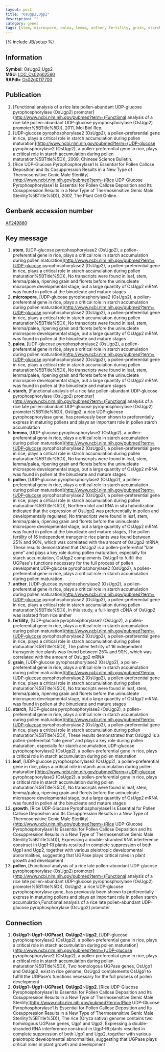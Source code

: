```yaml
---
layout: post
title: "OsUgp2,Ugp2"
description: ""
category: genes
tags: [stem, microspore, palea, lemma, anther, fertility, grain, starch, leaf, growth, pollen]
---
```

{% include JB/setup %}

## Information
__Symbol__: OsUgp2,Ugp2  
__MSU__: [LOC_Os02g02560](http://rice.plantbiology.msu.edu/cgi-bin/ORF_infopage.cgi?orf=LOC_Os02g02560)  
__RAPdb__: [Os02g0117700](http://rapdb.dna.affrc.go.jp/viewer/gbrowse_details/irgsp1?name=Os02g0117700)  

## Publication
1. [Functional analysis of a rice late pollen-abundant UDP-glucose pyrophosphorylase (OsUgp2) promoter](http://www.ncbi.nlm.nih.gov/pubmed?term=(Functional analysis of a rice late pollen-abundant UDP-glucose pyrophosphorylase (OsUgp2) promoter%5BTitle%5D)), 2011, Mol Biol Rep.
2. [UDP-glucose pyrophosphorylase2 (OsUgp2), a pollen-preferential gene in rice, plays a critical role in starch accumulation during pollen maturation](http://www.ncbi.nlm.nih.gov/pubmed?term=(UDP-glucose pyrophosphorylase2 (OsUgp2), a pollen-preferential gene in rice, plays a critical role in starch accumulation during pollen maturation%5BTitle%5D)), 2009, Chinese Science Bulletin.
3. [Rice UDP-Glucose Pyrophosphorylase1 Is Essential for Pollen Callose Deposition and Its Cosuppression Results in a New Type of Thermosensitive Genic Male Sterility](http://www.ncbi.nlm.nih.gov/pubmed?term=(Rice UDP-Glucose Pyrophosphorylase1 Is Essential for Pollen Callose Deposition and Its Cosuppression Results in a New Type of Thermosensitive Genic Male Sterility%5BTitle%5D)), 2007, The Plant Cell Online.

## Genbank accession number
[AF249880](http://www.ncbi.nlm.nih.gov/nuccore/AF249880)

## Key message
1. __stem__, [UDP-glucose pyrophosphorylase2 (OsUgp2), a pollen-preferential gene in rice, plays a critical role in starch accumulation during pollen maturation](http://www.ncbi.nlm.nih.gov/pubmed?term=(UDP-glucose pyrophosphorylase2 (OsUgp2), a pollen-preferential gene in rice, plays a critical role in starch accumulation during pollen maturation%5BTitle%5D)),  No transcripts were found in leaf, stem, lemma/palea, ripening grain and florets before the uninucleate microspore developmental stage, but a large quantity of OsUgp2 mRNA was found in pollen at the binucleate and mature stages
2. __microspore__, [UDP-glucose pyrophosphorylase2 (OsUgp2), a pollen-preferential gene in rice, plays a critical role in starch accumulation during pollen maturation](http://www.ncbi.nlm.nih.gov/pubmed?term=(UDP-glucose pyrophosphorylase2 (OsUgp2), a pollen-preferential gene in rice, plays a critical role in starch accumulation during pollen maturation%5BTitle%5D)),  No transcripts were found in leaf, stem, lemma/palea, ripening grain and florets before the uninucleate microspore developmental stage, but a large quantity of OsUgp2 mRNA was found in pollen at the binucleate and mature stages
3. __palea__, [UDP-glucose pyrophosphorylase2 (OsUgp2), a pollen-preferential gene in rice, plays a critical role in starch accumulation during pollen maturation](http://www.ncbi.nlm.nih.gov/pubmed?term=(UDP-glucose pyrophosphorylase2 (OsUgp2), a pollen-preferential gene in rice, plays a critical role in starch accumulation during pollen maturation%5BTitle%5D)),  No transcripts were found in leaf, stem, lemma/palea, ripening grain and florets before the uninucleate microspore developmental stage, but a large quantity of OsUgp2 mRNA was found in pollen at the binucleate and mature stages
4. __starch__, [Functional analysis of a rice late pollen-abundant UDP-glucose pyrophosphorylase (OsUgp2) promoter](http://www.ncbi.nlm.nih.gov/pubmed?term=(Functional analysis of a rice late pollen-abundant UDP-glucose pyrophosphorylase (OsUgp2) promoter%5BTitle%5D)), OsUgp2, a rice UDP-glucose pyrophosphorylase gene, has previously been shown to preferentially express in maturing pollens and plays an important role in pollen starch accumulation
5. __lemma__, [UDP-glucose pyrophosphorylase2 (OsUgp2), a pollen-preferential gene in rice, plays a critical role in starch accumulation during pollen maturation](http://www.ncbi.nlm.nih.gov/pubmed?term=(UDP-glucose pyrophosphorylase2 (OsUgp2), a pollen-preferential gene in rice, plays a critical role in starch accumulation during pollen maturation%5BTitle%5D)),  No transcripts were found in leaf, stem, lemma/palea, ripening grain and florets before the uninucleate microspore developmental stage, but a large quantity of OsUgp2 mRNA was found in pollen at the binucleate and mature stages
6. __pollen__, [UDP-glucose pyrophosphorylase2 (OsUgp2), a pollen-preferential gene in rice, plays a critical role in starch accumulation during pollen maturation](http://www.ncbi.nlm.nih.gov/pubmed?term=(UDP-glucose pyrophosphorylase2 (OsUgp2), a pollen-preferential gene in rice, plays a critical role in starch accumulation during pollen maturation%5BTitle%5D)),  Northern blot and RNA in situ hybridization indicated that the expression of OsUgp2 was preferentially in pollen and developmentally regulated, No transcripts were found in leaf, stem, lemma/palea, ripening grain and florets before the uninucleate microspore developmental stage, but a large quantity of OsUgp2 mRNA was found in pollen at the binucleate and mature stages, The pollen fertility of 16 independent transgenic rice plants was found between 25% and 90%, which was correlated with the amount of OsUgp2 mRNA, These results demonstrated that OsUgp2 is a pollen-preferential "late gene" and plays a key role during pollen maturation, especially for starch accumulation, OsUgp2 complements OsUgp1 to fulfill the UGPase's functions necessary for the full process of pollen development,UDP-glucose pyrophosphorylase2 (OsUgp2), a pollen-preferential gene in rice, plays a critical role in starch accumulation during pollen maturation
7. __anther__, [UDP-glucose pyrophosphorylase2 (OsUgp2), a pollen-preferential gene in rice, plays a critical role in starch accumulation during pollen maturation](http://www.ncbi.nlm.nih.gov/pubmed?term=(UDP-glucose pyrophosphorylase2 (OsUgp2), a pollen-preferential gene in rice, plays a critical role in starch accumulation during pollen maturation%5BTitle%5D)),  In this study, a full-length cDNA of OsUgp2 was isolated from rice anther
8. __fertility__, [UDP-glucose pyrophosphorylase2 (OsUgp2), a pollen-preferential gene in rice, plays a critical role in starch accumulation during pollen maturation](http://www.ncbi.nlm.nih.gov/pubmed?term=(UDP-glucose pyrophosphorylase2 (OsUgp2), a pollen-preferential gene in rice, plays a critical role in starch accumulation during pollen maturation%5BTitle%5D)),  The pollen fertility of 16 independent transgenic rice plants was found between 25% and 90%, which was correlated with the amount of OsUgp2 mRNA
9. __grain__, [UDP-glucose pyrophosphorylase2 (OsUgp2), a pollen-preferential gene in rice, plays a critical role in starch accumulation during pollen maturation](http://www.ncbi.nlm.nih.gov/pubmed?term=(UDP-glucose pyrophosphorylase2 (OsUgp2), a pollen-preferential gene in rice, plays a critical role in starch accumulation during pollen maturation%5BTitle%5D)),  No transcripts were found in leaf, stem, lemma/palea, ripening grain and florets before the uninucleate microspore developmental stage, but a large quantity of OsUgp2 mRNA was found in pollen at the binucleate and mature stages
10. __starch__, [UDP-glucose pyrophosphorylase2 (OsUgp2), a pollen-preferential gene in rice, plays a critical role in starch accumulation during pollen maturation](http://www.ncbi.nlm.nih.gov/pubmed?term=(UDP-glucose pyrophosphorylase2 (OsUgp2), a pollen-preferential gene in rice, plays a critical role in starch accumulation during pollen maturation%5BTitle%5D)),  These results demonstrated that OsUgp2 is a pollen-preferential "late gene" and plays a key role during pollen maturation, especially for starch accumulation,UDP-glucose pyrophosphorylase2 (OsUgp2), a pollen-preferential gene in rice, plays a critical role in starch accumulation during pollen maturation
11. __leaf__, [UDP-glucose pyrophosphorylase2 (OsUgp2), a pollen-preferential gene in rice, plays a critical role in starch accumulation during pollen maturation](http://www.ncbi.nlm.nih.gov/pubmed?term=(UDP-glucose pyrophosphorylase2 (OsUgp2), a pollen-preferential gene in rice, plays a critical role in starch accumulation during pollen maturation%5BTitle%5D)),  No transcripts were found in leaf, stem, lemma/palea, ripening grain and florets before the uninucleate microspore developmental stage, but a large quantity of OsUgp2 mRNA was found in pollen at the binucleate and mature stages
12. __growth__, [Rice UDP-Glucose Pyrophosphorylase1 Is Essential for Pollen Callose Deposition and Its Cosuppression Results in a New Type of Thermosensitive Genic Male Sterility](http://www.ncbi.nlm.nih.gov/pubmed?term=(Rice UDP-Glucose Pyrophosphorylase1 Is Essential for Pollen Callose Deposition and Its Cosuppression Results in a New Type of Thermosensitive Genic Male Sterility%5BTitle%5D)),  Expressing a double-stranded RNA interference construct in Ugp1-RI plants resulted in complete suppression of both Ugp1 and Ugp2, together with various pleiotropic developmental abnormalities, suggesting that UGPase plays critical roles in plant growth and development
13. __pollen__, [Functional analysis of a rice late pollen-abundant UDP-glucose pyrophosphorylase (OsUgp2) promoter](http://www.ncbi.nlm.nih.gov/pubmed?term=(Functional analysis of a rice late pollen-abundant UDP-glucose pyrophosphorylase (OsUgp2) promoter%5BTitle%5D)), OsUgp2, a rice UDP-glucose pyrophosphorylase gene, has previously been shown to preferentially express in maturing pollens and plays an important role in pollen starch accumulation,Functional analysis of a rice late pollen-abundant UDP-glucose pyrophosphorylase (OsUgp2) promoter

## Connection
1. __OsUgp1~Ugp1~UGPase1__, __OsUgp2~Ugp2__, [UDP-glucose pyrophosphorylase2 (OsUgp2), a pollen-preferential gene in rice, plays a critical role in starch accumulation during pollen maturation](http://www.ncbi.nlm.nih.gov/pubmed?term=(UDP-glucose pyrophosphorylase2 (OsUgp2), a pollen-preferential gene in rice, plays a critical role in starch accumulation during pollen maturation%5BTitle%5D)),  Two homologous UGPase genes, OsUgp1 and OsUgp2, exist in rice genome, OsUgp2 complements OsUgp1 to fulfill the UGPase's functions necessary for the full process of pollen development
2. __OsUgp1~Ugp1~UGPase1__, __OsUgp2~Ugp2__, [Rice UDP-Glucose Pyrophosphorylase1 Is Essential for Pollen Callose Deposition and Its Cosuppression Results in a New Type of Thermosensitive Genic Male Sterility](http://www.ncbi.nlm.nih.gov/pubmed?term=(Rice UDP-Glucose Pyrophosphorylase1 Is Essential for Pollen Callose Deposition and Its Cosuppression Results in a New Type of Thermosensitive Genic Male Sterility%5BTitle%5D)),  The rice (Oryza sativa) genome contains two homologous UGPase genes, Ugp1 and Ugp2, Expressing a double-stranded RNA interference construct in Ugp1-RI plants resulted in complete suppression of both Ugp1 and Ugp2, together with various pleiotropic developmental abnormalities, suggesting that UGPase plays critical roles in plant growth and development


